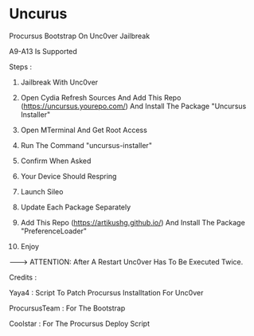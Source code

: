# Uncurus
Procursus Bootstrap On Unc0ver Jailbreak

A9-A13 Is Supported



Steps :

1) Jailbreak With Unc0ver

2) Open Cydia Refresh Sources And Add This Repo (https://uncursus.yourepo.com/) And Install The Package "Uncursus Installer"

3) Open MTerminal And Get Root Access

4) Run The Command "uncursus-installer"

5) Confirm When Asked

6) Your Device Should Respring

7) Launch Sileo

8) Update Each Package Separately

9) Add This Repo (https://artikushg.github.io/) And Install The Package "PreferenceLoader"

10) Enjoy

--->  ATTENTION:   After A Restart Unc0ver Has To Be Executed Twice.


Credits :

Yaya4 : Script To Patch Procursus Installtation For Unc0ver

ProcursusTeam : For The Bootstrap

Coolstar : For The Procursus Deploy Script

